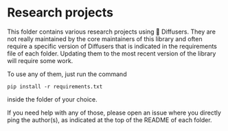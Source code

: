 # Research projects

This folder contains various research projects using 🧨 Diffusers.
They are not really maintained by the core maintainers of this library and often require a specific version of Diffusers that is indicated in the requirements file of each folder.
Updating them to the most recent version of the library will require some work.

To use any of them, just run the command

```
pip install -r requirements.txt
```
inside the folder of your choice.

If you need help with any of those, please open an issue where you directly ping the author(s), as indicated at the top of the README of each folder.
